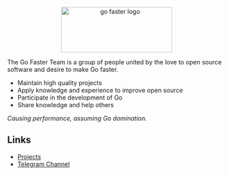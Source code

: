 <p align="center">
<a href="https://go-faster.org"><img src="./profile/logo_borderless.svg" width="256" height="105" alt="go faster logo"></a>
</p>

The Go Faster Team is a group of people united by the love to open source software and desire to make Go faster.

- Maintain high quality projects
- Apply knowledge and experience to improve open source
- Participate in the development of Go
- Share knowledge and help others

*Causing performance, assuming Go domination.*

## Links

- [Projects](https://go-faster.org/docs/projects/)
- [Telegram Channel](https://t.me/go_faster_dev)
